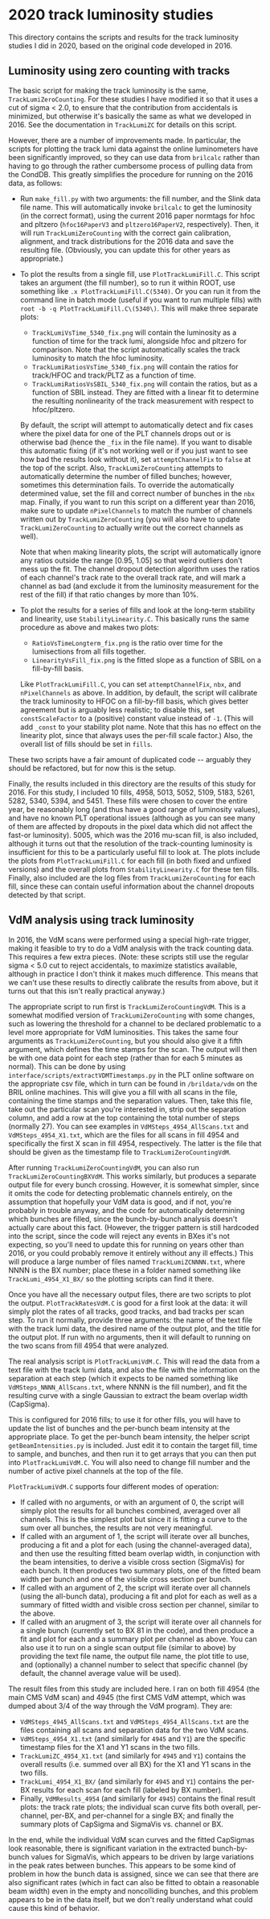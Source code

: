 # 2020 track luminosity studies

This directory contains the scripts and results for the track luminosity studies I did in 2020, based on the original code developed in 2016.

## Luminosity using zero counting with tracks

The basic script for making the track luminosity is the same, `TrackLumiZeroCounting`. For these studies I have modified it so that it uses a cut of sigma < 2.0, to ensure that the contribution from accidentals is minimized, but otherwise it's basically the same as what we developed in 2016. See the documentation in `TrackLumiZC` for details on this script.

However, there are a number of improvements made. In particular, the scripts for plotting the track lumi data against the online luminometers have been significantly improved, so they can use data from `brilcalc` rather than having to go through the rather cumbersome process of pulling data from the CondDB. This greatly simplifies the procedure for running on the 2016 data, as follows:

* Run `make_fill.py` with two arguments: the fill number, and the Slink data file name. This will automatically invoke `brilcalc` to get the luminosity (in the correct format), using the current 2016 paper normtags for hfoc and pltzero (`hfoc16PaperV3` and `pltzero16PaperV2`, respectively). Then, it will run `TrackLumiZeroCounting` with the correct gain calibration, alignment, and track distributions for the 2016 data and save the resulting file. (Obviously, you can update this for other years as appropriate.)

* To plot the results from a single fill, use `PlotTrackLumiFill.C`. This script takes an argument (the fill number), so to run it within ROOT, use something like `.x PlotTrackLumiFill.C(5340)`. Or you can run it from the command line in batch mode (useful if you want to run multiple fills) with `root -b -q PlotTrackLumiFill.C\(5340\)`. This will make three separate plots:
  * `TrackLumiVsTime_5340_fix.png` will contain the luminosity as a function of time for the track lumi, alongside hfoc and pltzero for comparison. Note that the script automatically scales the track luminosity to match the hfoc luminosity.
  * `TrackLumiRatiosVsTime_5340_fix.png` will contain the ratios for track/HFOC and track/PLTZ as a function of time.
  * `TrackLumiRatiosVsSBIL_5340_fix.png` will contain the ratios, but as a function of SBIL instead. They are fitted with a linear fit to determine the resulting nonlinearity of the track measurement with respect to hfoc/pltzero.

  By default, the script will attempt to automatically detect and fix cases where the pixel data for one of the PLT channels drops out or is otherwise bad (hence the `_fix` in the file name). If you want to disable this automatic fixing (if it's not working well or if you just want to see how bad the results look without it), set `attemptChannelFix` to `false` at the top of the script. Also, `TrackLumiZeroCounting` attempts to automatically determine the number of filled bunches; however, sometimes this determination fails. To override the automatically determined value, set the fill and correct number of bunches in the `nbx` map. Finally, if you want to run this script on a different year than 2016, make sure to update `nPixelChannels` to match the number of channels written out by `TrackLumiZeroCounting` (you will also have to update `TrackLumiZeroCounting` to actually write out the correct channels as well).

  Note that when making linearity plots, the script will automatically ignore any ratios outside the range [0.95, 1.05] so that weird outliers don't mess up the fit. The channel dropout detection algorithm uses the ratios of each channel's track rate to the overall track rate, and will mark a channel as bad (and exclude it from the luminosity measurement for the rest of the fill) if that ratio changes by more than 10%.

* To plot the results for a series of fills and look at the long-term stability and linearity, use `StabilityLinearity.C`. This basically runs the same procedure as above and makes two plots:
  * `RatioVsTimeLongterm_fix.png` is the ratio over time for the lumisections from all fills together.
  * `LinearityVsFill_fix.png` is the fitted slope as a function of SBIL on a fill-by-fill basis.

  Like `PlotTrackLumiFill.C`, you can set `attemptChannelFix`, `nbx`, and `nPixelChannels` as above. In addition, by default, the script will calibrate the track luminosity to HFOC on a fill-by-fill basis, which gives better agreement but is arguably less realistic; to disable this, set `constScaleFactor` to a (positive) constant value instead of `-1`. (This will add `_const` to your stability plot name. Note that this has no effect on the linearity plot, since that always uses the per-fill scale factor.) Also, the overall list of fills should be set in `fills`.

These two scripts have a fair amount of duplicated code -- arguably they should be refactored, but for now this is the setup.

Finally, the results included in this directory are the results of this study for 2016. For this study, I included 10 fills, 4958, 5013, 5052, 5109, 5183, 5261, 5282, 5340, 5394, and 5451. These fills were chosen to cover the entire year, be reasonably long (and thus have a good range of luminosity values), and have no known PLT operational issues (although as you can see many of them are affected by dropouts in the pixel data which did not affect the fast-or luminosity). 5005, which was the 2016 mu-scan fill, is also included, although it turns out that the resolution of the track-counting luminosity is insufficient for this to be a particularly useful fill to look at. The plots include the plots from `PlotTrackLumiFill.C` for each fill (in both fixed and unfixed versions) and the overall plots from `StabilityLinearity.C` for these ten fills. Finally, also included are the log files from `TrackLumiZeroCounting` for each fill, since these can contain useful information about the channel dropouts detected by that script.

## VdM analysis using track luminosity

In 2016, the VdM scans were performed using a special high-rate trigger, making it feasible to try to do a VdM analysis with the track counting data. This requires a few extra pieces. (Note: these scripts still use the regular sigma < 5.0 cut to reject accidentals, to maximize statistics available, although in practice I don't think it makes much difference. This means that we can't use these results to directly calibrate the results from above, but it turns out that this isn't really practical anyway.)

The appropriate script to run first is `TrackLumiZeroCountingVdM`. This is a somewhat modified version of `TrackLumiZeroCounting` with some changes, such as lowering the threshold for a channel to be declared problematic to a level more appropriate for VdM luminosities. This takes the same four arguments as `TrackLumiZeroCounting`, but you should also give it a fifth argument, which defines the time stamps for the scan. The output will then be with one data point for each step (rather than for each 5 minutes as normal). This can be done by using `interface/scripts/extractVDMTimestamps.py` in the PLT online software on the appropriate csv file, which in turn can be found in `/brildata/vdm` on the BRIL online machines. This will give you a fill with all scans in the file, containing the time stamps and the separation values. Then, take this file, take out the particular scan you're interested in, strip out the separation column, and add a row at the top containing the total number of steps (normally 27). You can see examples in `VdMSteps_4954_AllScans.txt` and `VdMSteps_4954_X1.txt`, which are the files for all scans in fill 4954 and specifically the first X scan in fill 4954, respectively. The latter is the file that should be given as the timestamp file to `TrackLumiZeroCountingVdM`.

After running `TrackLumiZeroCountingVdM`, you can also run `TrackLumiZeroCountingBXVdM`. This works similarly, but produces a separate output file for every bunch crossing. However, it is somewhat simpler, since it omits the code for detecting problematic channels entirely, on the assumption that hopefully your VdM data is good, and if not, you're probably in trouble anyway, and the code for automatically determining which bunches are filled, since the bunch-by-bunch analysis doesn't actually care about this fact. (However, the trigger pattern is still hardcoded into the script, since the code will reject any events in BXes it's not expecting, so you'll need to update this for running on years other than 2016, or you could probably remove it entirely without any ill effects.) This will produce a large number of files named `TrackLumiZCNNNN.txt`, where NNNN is the BX number; place these in a folder named something like `TrackLumi_4954_X1_BX/` so the plotting scripts can find it there.

Once you have all the necessary output files, there are two scripts to plot the output. `PlotTrackRatesVdM.C` is good for a first look at the data: it will simply plot the rates of all tracks, good tracks, and bad tracks per scan step. To run it normally, provide three arguments: the name of the text file with the track lumi data, the desired name of the output plot, and the title for the output plot. If run with no arguments, then it will default to running on the two scans from fill 4954 that were analyzed.

The real analysis script is `PlotTrackLumiVdM.C`. This will read the data from a text file with the track lumi data, and also the file with the information on the separation at each step (which it expects to be named something like `VdMSteps_NNNN_AllScans.txt`, where NNNN is the fill number), and fit the resulting curve with a single Gaussian to extract the beam overlap width (CapSigma).

This is configured for 2016 fills; to use it for other fills, you will have to update the list of bunches and the per-bunch beam intensity at the appropriate place. To get the per-bunch beam intensity, the helper script `getBeamIntensities.py` is included. Just edit it to contain the target fill, time to sample, and bunches, and then run it to get arrays that you can then put into `PlotTrackLumiVdM.C`. You will also need to change fill number and the number of active pixel channels at the top of the file.

`PlotTrackLumiVdM.C` supports four different modes of operation:
* If called with no arguments, or with an argument of 0, the script will simply plot the results for all bunches combined, averaged over all channels. This is the simplest plot but since it is fitting a curve to the sum over all bunches, the results are not very meaningful.
* If called with an argument of 1, the script will iterate over all bunches, producing a fit and a plot for each (using the channel-averaged data), and then use the resulting fitted beam overlap width, in conjunction with the beam intensities, to derive a visible cross section (SigmaVis) for each bunch. It then produces two summary plots, one of the fitted beam width per bunch and one of the visible cross section per bunch.
* If called with an argument of 2, the script will iterate over all channels (using the all-bunch data), producing a fit and plot for each as well as a summary of fitted width and visible cross section per channel, similar to the above.
* If called with an arugment of 3, the script will iterate over all channels for a single bunch (currently set to BX 81 in the code), and then produce a fit and plot for each and a summary plot per channel as above.
You can also use it to run on a single scan output file (similar to above) by providing the text file name, the output file name, the plot title to use, and (optionally) a channel number to select that specific channel (by default, the channel average value will be used).

The result files from this study are included here. I ran on both fill 4954 (the main CMS VdM scan) and 4945 (the first CMS VdM attempt, which was dumped about 3/4 of the way through the VdM program). They are:
* `VdMSteps_4945_AllScans.txt` and `VdMSteps_4954_AllScans.txt` are the files containing all scans and separation data for the two VdM scans.
* `VdMSteps_4954_X1.txt` (and similarly for `4945` and `Y1`) are the specific timestamp files for the X1 and Y1 scans in the two fills.
* `TrackLumiZC_4954_X1.txt` (and similarly for `4945` and `Y1`) contains the overall results (i.e. summed over all BX) for the X1 and Y1 scans in the two fills.
* `TrackLumi_4954_X1_BX/` (and similarly for `4945` and `Y1`) contains the per-BX results for each scan for each fill (labeled by BX number).
* Finally, `VdMResults_4954` (and similarly for `4945`) contains the final result plots: the track rate plots; the individual scan curve fits both overall, per-channel, per-BX, and per-channel for a single BX; and finally the summary plots of CapSigma and SigmaVis vs. channel or BX.

In the end, while the individual VdM scan curves and the fitted CapSigmas look reasonable, there is significant variation in the extracted bunch-by-bunch values for SigmaVis, which appears to be driven by large variations in the peak rates between bunches. This appears to be some kind of problem in how the bunch data is assigned, since we can see that there are also significant rates (which in fact can also be fitted to obtain a reasonable beam width) even in the empty and noncolliding bunches, and this problem appears to be in the data itself, but we don't really understand what could cause this kind of behavior.
